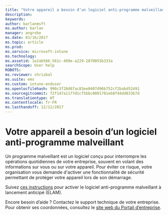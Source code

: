 ```yaml
---
title: "Votre appareil a besoin d’un logiciel anti-programme malveillant | Microsoft Docs"
description: 
keywords: 
author: barlanmsft
ms.author: barlan
manager: angrobe
ms.date: 03/16/2017
ms.topic: article
ms.prod: 
ms.service: microsoft-intune
ms.technology: 
ms.assetid: 1e2ab566-561c-499e-a229-2870055b333a
searchScope: User help
ROBOTS: 
ms.reviewer: chrisbal
ms.suite: ems
ms.custom: intune-enduser
ms.openlocfilehash: 990c3f28d07ac83ee0407d96b752cf2babd52491
ms.sourcegitcommit: f2f147a1177d1cf5bbc8001701eb8f44dd833b7d
ms.translationtype: HT
ms.contentlocale: fr-FR
ms.lasthandoff: 12/12/2017
---
```

# <a name="your-device-needs-antimalware-software"></a>Votre appareil a besoin d’un logiciel anti-programme malveillant

Un programme malveillant est un logiciel conçu pour interrompre les opérations quotidiennes de votre entreprise, souvent en volant des informations sur vous ou sur votre appareil. Pour éviter ce risque, votre organisation vous demande d'activer une fonctionnalité de sécurité permettant de protéger votre appareil lors de son démarrage.

Suivez [ces instructions](https://gallery.technet.microsoft.com/How-to-turn-on-Early-84552ec5) pour activer le logiciel anti-programme malveillant à lancement anticipé (ELAM).

Encore besoin d’aide ? Contactez le support technique de votre entreprise. Pour obtenir ses coordonnées, consultez le [site web du Portail d’entreprise](https://portal.manage.microsoft.com#HelpDeskDialog).
